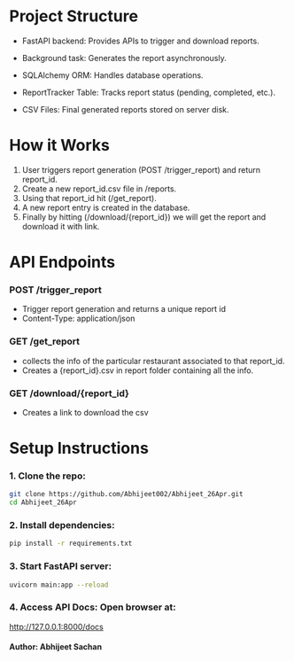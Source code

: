 # Project Structure
*  FastAPI backend: Provides APIs to trigger and download reports.

* Background task: Generates the report asynchronously.

* SQLAlchemy ORM: Handles database operations.

* ReportTracker Table: Tracks report status (pending, completed, etc.).

* CSV Files: Final generated reports stored on server disk.


# How it Works
1. User triggers report generation (POST /trigger_report) and return report_id.
2. Create a new report_id.csv file in /reports.
3. Using that report_id hit (/get_report).
4. A new report entry is created in the database.
5. Finally by hitting (/download/{report_id}) we will get the report and download it with link.
<!-- 4. A background task is started to generate the report asynchronously. -->

<!-- The system polls the database until the report is ready (up to a timeout). -->

<!-- If ready: the report file is returned.

If not ready in time: API times out (HTTP 408). -->


# API Endpoints
### POST /trigger_report

* Trigger report generation and returns a unique report id
* Content-Type: application/json

### GET /get_report

* collects the info of the particular restaurant associated to that report_id.
* Creates a {report_id}.csv in report folder containing all the info.

### GET /download/{report_id}

* Creates a link to download the csv
<!-- Response (if report ready within timeout):

HTTP 200 OK with report CSV file download.

Response (if report not ready within timeout):

HTTP 408 Request Timeout.
 -->




# Setup Instructions
### 1. Clone the repo:
```bash
git clone https://github.com/Abhijeet002/Abhijeet_26Apr.git
cd Abhijeet_26Apr
```


### 2. Install dependencies:
```bash
pip install -r requirements.txt
```

### 3. Start FastAPI server:
```bash
uvicorn main:app --reload
```

### 4. Access API Docs: Open browser at:
http://127.0.0.1:8000/docs


#### Author: Abhijeet Sachan